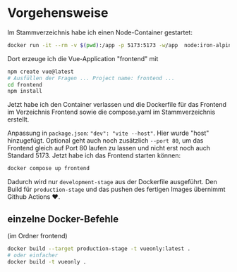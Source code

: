 # Vorgehensweise

Im Stammverzeichnis habe ich einen Node-Container gestartet:

```bash
docker run -it --rm -v $(pwd):/app -p 5173:5173 -w/app  node:iron-alpine3.20 /bin/sh
```

Dort erzeuge ich die Vue-Application "frontend" mit

```bash
npm create vue@latest
# Ausfüllen der Fragen ... Project name: frontend ...
cd frontend
npm install
```

Jetzt habe ich den Container verlassen und die Dockerfile für das Frontend im Verzeichnis Frontend sowie die compose.yaml im Stammverzeichnis erstellt.

Anpassung in `package.json`: `"dev": "vite --host"`. Hier wurde "host" hinzugefügt. Optional geht auch
noch zusätzlich `--port 80`, um das Frontend gleich auf Port 80 laufen zu lassen und nicht erst noch auch
Standard 5173. Jetzt habe ich das Frontend starten können:

```bash
docker compose up frontend
```

Dadurch wird nur `development-stage` aus der Dockerfile ausgeführt. Den Build für `production-stage` und das pushen des fertigen Images übernimmt Github Actions ❤️.

## einzelne Docker-Befehle

(im Ordner frontend)

```bash
docker build --target production-stage -t vueonly:latest .
# oder einfacher
docker build -t vueonly .
```
